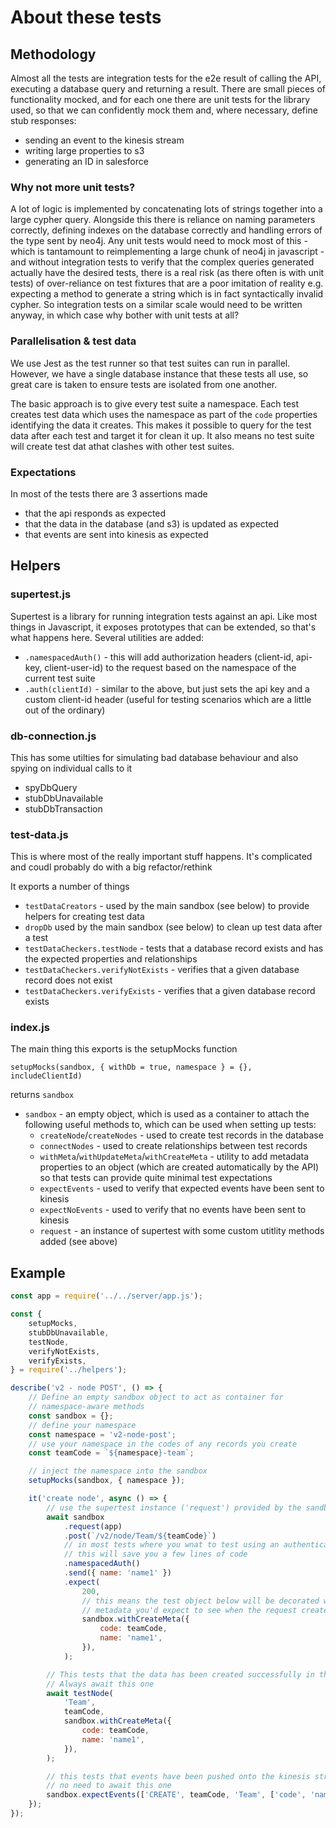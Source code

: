 # About these tests

## Methodology

Almost all the tests are integration tests for the e2e result of calling the API, executing a database query and returning a result. There are small pieces of functionality mocked, and for each one there are unit tests for the library used, so that we can confidently mock them and, where necessary, define stub responses:

-   sending an event to the kinesis stream
-   writing large properties to s3
-   generating an ID in salesforce

### Why not more unit tests?
A lot of logic is implemented by concatenating lots of strings together into a large cypher query. Alongside this there is reliance on naming parameters correctly, defining indexes on the database correctly and handling errors of the type sent by neo4j. Any unit tests would need to mock most of this - which is tantamount to reimplementing a large chunk of neo4j in javascript - and without integration tests to verify that the complex queries generated actually have the desired tests, there is  a real risk (as there often is with unit tests) of over-reliance on test fixtures that are a poor imitation of reality e.g. expecting a method to generate a string which is in fact syntactically invalid cypher. So integration tests on a similar scale would need to be written anyway, in which case why bother with unit tests at all?

### Parallelisation & test data

We use Jest as the test runner so that test suites can run in parallel. However, we have a single database instance that these tests all use, so great care is taken to ensure tests are isolated from one another.

The basic approach is to give every test suite a namespace. Each test creates test data which uses the namespace as part of the `code` properties identifying the data it creates. This makes it possible to query for the test data after each test and target it for clean it up. It also means no test suite will create test dat athat clashes with other test suites.

### Expectations

In most of the tests there are 3 assertions made

-   that the api responds as expected
-   that the data in the database (and s3) is updated as expected
-   that events are sent into kinesis as expected

## Helpers

### supertest.js

Supertest is a library for running integration tests against an api. Like most things in Javascript, it exposes prototypes that can be extended, so that's what happens here. Several utilities are added:

-   `.namespacedAuth()` - this will add authorization headers (client-id, api-key, client-user-id) to the request based on the namespace of the current test suite
-   `.auth(clientId)` - similar to the above, but just sets the api key and a custom client-id header (useful for testing scenarios which are a little out of the ordinary)

### db-connection.js

This has some utilties for simulating bad database behaviour and also spying on individual calls to it

-   spyDbQuery
-   stubDbUnavailable
-   stubDbTransaction

### test-data.js

This is where most of the really important stuff happens. It's complicated and coudl probably do with a big refactor/rethink

It exports a number of things

-   `testDataCreators` - used by the main sandbox (see below) to provide helpers for creating test data
-   `dropDb` used by the main sandbox (see below) to clean up test data after a test
-   `testDataCheckers.testNode` - tests that a database record exists and has the expected properties and relationships
-   `testDataCheckers.verifyNotExists` - verifies that a given database record does not exist
-   `testDataCheckers.verifyExists` - verifies that a given database record exists

### index.js

The main thing this exports is the setupMocks function

`setupMocks(sandbox, { withDb = true, namespace } = {}, includeClientId)`

returns `sandbox`

-   `sandbox` - an empty object, which is used as a container to attach the following useful methods to, which can be used when setting up tests:
    -   `createNode`/`createNodes` - used to create test records in the database
    -   `connectNodes` - used to create relationships between test records
    -   `withMeta`/`withUpdateMeta`/`withCreateMeta` - utility to add metadata properties to an object (which are created automatically by the API) so that tests can provide quite minimal test expectations
    -   `expectEvents` - used to verify that expected events have been sent to kinesis
    -   `expectNoEvents` - used to verify that no events have been sent to kinesis
    -   `request` - an instance of supertest with some custom utitlity methods added (see above)

## Example

```js
const app = require('../../server/app.js');

const {
	setupMocks,
	stubDbUnavailable,
	testNode,
	verifyNotExists,
	verifyExists,
} = require('../helpers');

describe('v2 - node POST', () => {
	// Define an empty sandbox object to act as container for
	// namespace-aware methods
	const sandbox = {};
	// define your namespace
	const namespace = 'v2-node-post';
	// use your namespace in the codes of any records you create
	const teamCode = `${namespace}-team`;

	// inject the namespace into the sandbox
	setupMocks(sandbox, { namespace });

	it('create node', async () => {
		// use the supertest instance ('request') provided by the sandbox
		await sandbox
			.request(app)
			.post(`/v2/node/Team/${teamCode}`)
			// in most tests where you wnat to test using an authenticated user
			// this will save you a few lines of code
			.namespacedAuth()
			.send({ name: 'name1' })
			.expect(
				200,
				// this means the test object below will be decorated with the
				// metadata you'd expect to see when the request creates a record
				sandbox.withCreateMeta({
					code: teamCode,
					name: 'name1',
				}),
			);

		// This tests that the data has been created successfully in the database
		// Always await this one
		await testNode(
			'Team',
			teamCode,
			sandbox.withCreateMeta({
				code: teamCode,
				name: 'name1',
			}),
		);

		// this tests that events have been pushed onto the kinesis stream
		// no need to await this one
		sandbox.expectEvents(['CREATE', teamCode, 'Team', ['code', 'name']]);
	});
});
```
